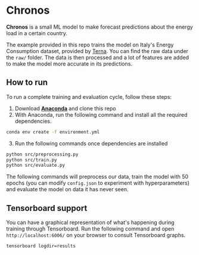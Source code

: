 # Chronos

**Chronos** is a small ML model to make forecast predictions about the energy load in a certain country.

The example provided in this repo trains the model on Italy's Energy Consumption dataset, provided by [Terna](https://dati.terna.it/en/). You can find the raw data under the
`raw/` folder. The data is then processed and a lot of features are added to make the model more accurate in its predictions.

## How to run

To run a complete training and evaluation cycle, follow these steps:

1. Download **[Anaconda](https://www.anaconda.com/)** and clone this repo
2. With Anaconda, run the following command and install all the required dependencies.

```bash
conda env create -f environment.yml
```

3. Run the following commands once dependencies are installed

```bash
python src/preprocessing.py
python src/train.py
python src/evaluate.py
```

The following commands will preprocess our data, train the model with 50 epochs (you can modify `config.json` to experiment with hyperparameters) and evaluate the model
on data it has never seen.

## Tensorboard support

You can have a graphical representation of what's happening during training through Tensorboard. Run the following command and open `http://localhost:6006/`
on your browser to consult Tensorboard graphs.

```bash
tensorboard logdir=results
```
